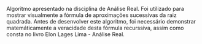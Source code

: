 Algoritmo apresentado na disciplina de Análise Real. Foi utilizado para mostrar visualmente a fórmula de aproximações sucessivas da raiz quadrada. Antes de desenvolver este algoritmo, foi necessário demonstrar matemáticamente a veracidade desta fórmula recurssiva, assim como consta no livro Elon Lages Lima - Análise Real.
